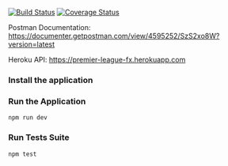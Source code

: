 [![Build Status](https://travis-ci.org/victorsteven/Premier-League.svg?branch=master)](https://travis-ci.org/victorsteven/Premier-League) [![Coverage Status](https://coveralls.io/repos/github/victorsteven/Premier-League/badge.png?branch=master)](https://coveralls.io/github/victorsteven/Premier-League?branch=master)


Postman Documentation: https://documenter.getpostman.com/view/4595252/SzS2xo8W?version=latest

Heroku API: https://premier-league-fx.herokuapp.com

### Install the application 


### Run the Application

```
npm run dev
```

### Run Tests Suite

```
npm test
```

